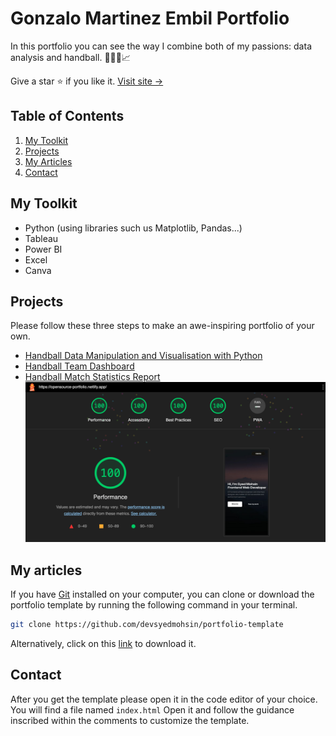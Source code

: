 # Gonzalo Martinez Embil Portfolio

In this portfolio you can see the way I combine both of my passions: data analysis and handball. 🤾🏼‍♀️📈

Give a star ⭐ if you like it. [Visit site &rarr;](https://gonzaloembil.github.io/gonzaloembil.io/)

## Table of Contents

1. [My Toolkit](#my-toolkit)
1. [Projects](#projects)
1. [My Articles](#my-articles)
1. [Contact](#contact)

## My Toolkit

- Python (using libraries such us Matplotlib, Pandas...)
- Tableau
- Power BI
- Excel
- Canva

## Projects

Please follow these three steps to make an awe-inspiring portfolio of your own.

- [Handball Data Manipulation and Visualisation with Python](#cloning-the-repository)
- [Handball Team Dashboard](#editing-the-template)
- [Handball Match Statistics Report](#deploying-the-site)
  <img src="assets/images/lighthouse.png" alt="lighthouse report with 100% scores">

## My articles

If you have [Git](https://git-scm.com/) installed on your computer, you can clone or download the portfolio template by running the following command in your terminal.

```bash
git clone https://github.com/devsyedmohsin/portfolio-template
```

Alternatively, click on this [link](https://github.com/devsyedmohsin/portfolio-template/archive/refs/heads/main.zip) to download it.

## Contact

After you get the template please open it in the code editor of your choice.
You will find a file named `index.html` Open it and follow the guidance inscribed within the comments to customize the template.
